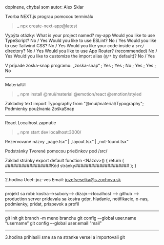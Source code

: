 doplnene, chybal som autor: Alex Sklar

Tvorba NEXT.js prograu pomocou terminálu
>_ npx create-next-app@latest

Vypýta otázky:
What is your project named? my-app
Would you like to use TypeScript? No / Yes
Would you like to use ESLint? No / Yes
Would you like to use Tailwind CSS? No / Yes
Would you like your code inside a `src/` directory? No / Yes
Would you like to use App Router? (recommended) No / Yes
Would you like to customize the import alias (`@/*` by default)? No / Yes

V prípade zoska-snap programu:
„zoska-snap“ ; Yes ; Yes ; No ; Yes ; Yes ; No

___________________________________________________________________________________________________________

MaterialUI
>_ npm install @mui/material @emotion/react @emotion/styled

Základný text
import Typography from "@mui/material/Typography";
<Typography> Podmienky používania ZoškaSnap </Typography>


___________________________________________________________________________________________________________

React
Localhost zapnutie
>_ npm start dev
localhost:3000/

Rezervované názvy
„page.tsx“ | „layout.tsx“ | „not-found.tsx“

Podstránky
Tvorené pomocou priečinkov pod /src/

Základ stránky
export default function <Názov>() {
    return (
        #################Kód stránky####################
    );
}
___________________________________________________________________________________________________________

2.hodina
Ucet: joz-ves
Email: jozefveselka@s.zochova.sk
___________________________________________________________________________________________________________

projekt sa robi: kostra-->subory--> dizajn-->localhost --> github --> production server
pridavala sa kostra gdpr, hladanie, notifikacie, o-nas, podmienky, pridat, prispevok a profil
___________________________________________________________________________________________________________

git init
git branch -m meno branchu
git config –-global user.name “username“ 
git config –-global user.email "mail"
___________________________________________________________________________________________________________

3.hodina
prihlasili sme sa na stranke versel a importovali git